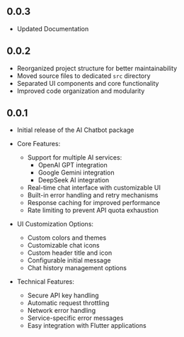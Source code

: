 ## 0.0.3

* Updated Documentation

## 0.0.2

* Reorganized project structure for better maintainability
* Moved source files to dedicated `src` directory
* Separated UI components and core functionality
* Improved code organization and modularity

## 0.0.1

* Initial release of the AI Chatbot package
* Core Features:
  * Support for multiple AI services:
    - OpenAI GPT integration
    - Google Gemini integration
    - DeepSeek AI integration
  * Real-time chat interface with customizable UI
  * Built-in error handling and retry mechanisms
  * Response caching for improved performance
  * Rate limiting to prevent API quota exhaustion

* UI Customization Options:
  * Custom colors and themes
  * Customizable chat icons
  * Custom header title and icon
  * Configurable initial message
  * Chat history management options

* Technical Features:
  * Secure API key handling
  * Automatic request throttling
  * Network error handling
  * Service-specific error messages
  * Easy integration with Flutter applications
